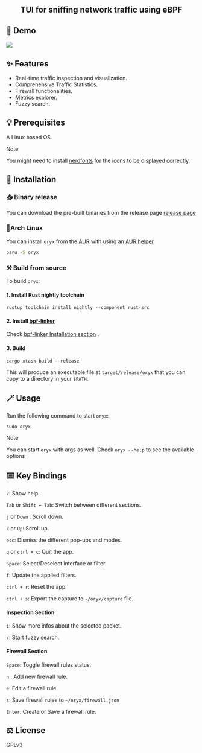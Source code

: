 <div align="center">
  <h2> TUI for sniffing network traffic using eBPF </h2>
</div>

## 📸 Demo

![](https://github.com/user-attachments/assets/e64dc4b6-9143-4b05-b4a8-b5d0455e5d5e)

## ✨ Features

- Real-time traffic inspection and visualization.
- Comprehensive Traffic Statistics.
- Firewall functionalities.
- Metrics explorer.
- Fuzzy search.

## 💡 Prerequisites

A Linux based OS.

> [!NOTE]
> You might need to install [nerdfonts](https://www.nerdfonts.com/) for the icons to be displayed correctly.

## 🚀 Installation

### 📥 Binary release

You can download the pre-built binaries from the release page [release page](https://github.com/pythops/oryx/releases)

### 🐧Arch Linux

You can install `oryx` from the [AUR](https://aur.archlinux.org/packages/oryx) with using an [AUR helper](https://wiki.archlinux.org/title/AUR_helpers).

```bash
paru -S oryx
```

### ⚒️ Build from source

To build `oryx`:

#### 1. Install Rust nightly toolchain

```
rustup toolchain install nightly --component rust-src
```

#### 2. Install [bpf-linker](https://github.com/aya-rs/bpf-linker)

Check [bpf-linker Installation section](https://github.com/aya-rs/bpf-linker?tab=readme-ov-file#installation) .

#### 3. Build

```
cargo xtask build --release
```

This will produce an executable file at `target/release/oryx` that you can copy to a directory in your `$PATH`.

## 🪄 Usage

Run the following command to start `oryx`:

```
sudo oryx
```

> [!NOTE]
> You can start `oryx` with args as well. Check `oryx --help` to see the available options

## ⌨️ Key Bindings

`?`: Show help.

`Tab` or `Shift + Tab`: Switch between different sections.

`j` or `Down` : Scroll down.

`k` or `Up`: Scroll up.

`esc`: Dismiss the different pop-ups and modes.

`q` or `ctrl + c`: Quit the app.

`Space`: Select/Deselect interface or filter.

`f`: Update the applied filters.

`ctrl + r`: Reset the app.

`ctrl + s`: Export the capture to `~/oryx/capture` file.

#### Inspection Section

`i`: Show more infos about the selected packet.

`/`: Start fuzzy search.

#### Firewall Section

`Space`: Toggle firewall rules status.

`n` : Add new firewall rule.

`e`: Edit a firewall rule.

`s`: Save firewall rules to `~/oryx/firewall.json`

`Enter`: Create or Save a firewall rule.

## ⚖️ License

GPLv3
